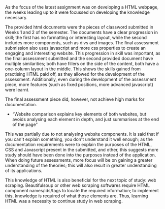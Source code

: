 As the focus of the latest assignment was on developing a HTML webpage, the weeks leading up to it were focussed on developing the knowledge necessary. 

The provided html documents were the pieces of classword submitted in Weeks 1 and 2 of the semester. The documents have a clear progression in skill; the first has no formatting or interesting layout, while the second includes more components, such as divs and images. The final assessment submission also uses javascript and more css properties to create an engaging and interesting website. 
This progression in skill was important, as the final assessment submitted and the second provided document have multiple similarities; both have fillers on the side of the content, both have a one-column layout in the middle. This shows the skills gained from practising HTML paid off, as they allowed for the development of the assessment. Additionally, even during the development of the assessment piece, more features (such as fixed positions, more advanced javascript) were learnt. 

The final assessment piece did, however, not achieve high marks for documentation. 

 - “Website comparison explains key elements of both websites, but avoids analysing each element in depth, and just summarises at the end of the page”

This was partially due to not analysing website components. It is said that if you can't explain something, you don't understand it well enough; as the documentation requirements were to explain the purposes of the HTML, CSS and Javascript present in the submitted, and other, this suggests more study should have been done into the purposes instead of the application. When doing future assessments, more focus will be on gaining a greater understanding of the theories; this will also result in greater understanding of its applications.

This knowledge of HTML is also beneficial for the next topic of study: web scraping. Beautifulsoup or other web scraping softwares require HTML component names/ids/tags to locate the required information; to implement this, knowledge is required of what those elements are. Thus, learning HTML was a necessity to continue study in web scraping. 
